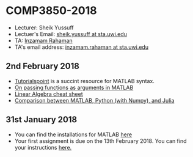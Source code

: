 # COMP3850-2018
* Lecturer: Sheik Yussuff
* Lectuer's Email: [sheik.yussuff at sta.uwi.edu](mailto:sheik.yussuff@sta.uwi.edu)
* TA: [Inzamam Rahaman](https://inzamamrahaman.github.io)
* TA's email address: [inzamam.rahaman at sta.uwi.edu](mailto:inzamam.rahaman@sta.uwi.edu)


## 2nd February 2018
* [Tutorialspoint](https://www.tutorialspoint.com/matlab/index.htm) is a succint resource for MATLAB syntax.
* [On passing functions as arguments in MATLAB](https://www.mathworks.com/help/matlab/matlab_prog/pass-a-function-to-another-function.html)
* [Linear Algebra cheat sheet](http://www.souravsengupta.com/cds2016/lectures/Savov_Notes.pdf)
* [Comparison between MATLAB, Python (with Numpy), and Julia](https://cheatsheets.quantecon.org/)

## 31st January 2018
* You can find the installations for MATLAB [here](https://github.com/InzamamRahaman/COMP3850-2018/blob/master/Docs/MATLAB-install-instructions.pdf)
* Your first assignment is due on the 13th February 2018. You can find your instructions [here.](https://github.com/InzamamRahaman/COMP3850-2018/blob/master/assignments/Assignment%201.pdf)


